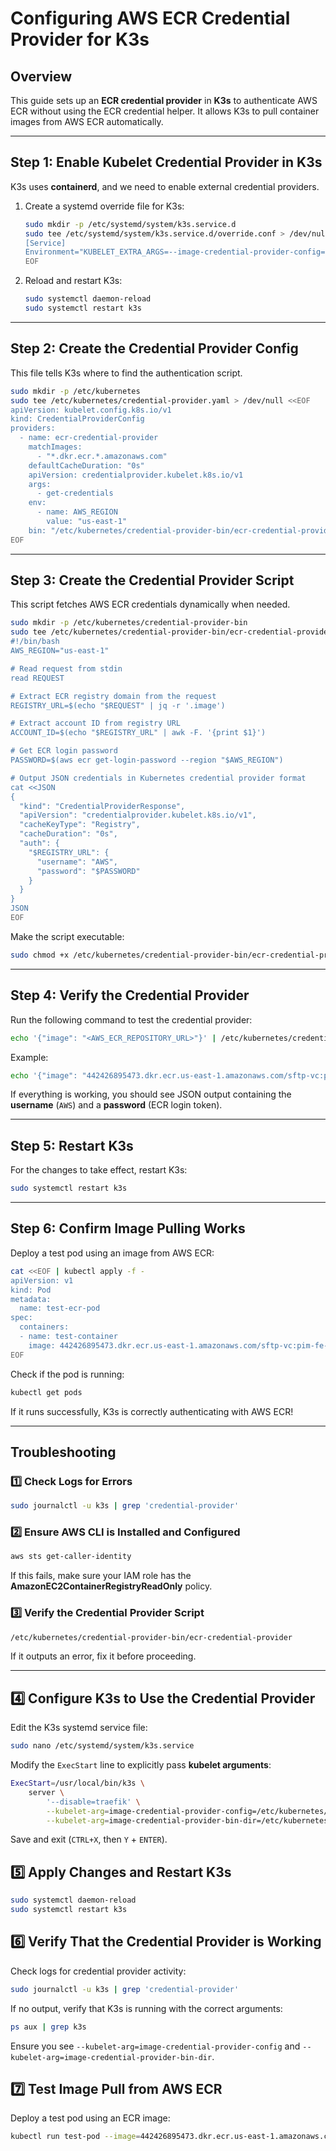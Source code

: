 # Configuring AWS ECR Credential Provider for K3s

## Overview
This guide sets up an **ECR credential provider** in **K3s** to authenticate AWS ECR without using the ECR credential helper. It allows K3s to pull container images from AWS ECR automatically.

---

## **Step 1: Enable Kubelet Credential Provider in K3s**
K3s uses **containerd**, and we need to enable external credential providers.

1. Create a systemd override file for K3s:

   ```sh
   sudo mkdir -p /etc/systemd/system/k3s.service.d
   sudo tee /etc/systemd/system/k3s.service.d/override.conf > /dev/null <<EOF
   [Service]
   Environment="KUBELET_EXTRA_ARGS=--image-credential-provider-config=/etc/kubernetes/credential-provider.yaml --image-credential-provider-bin-dir=/etc/kubernetes/credential-provider-bin"
   EOF
   ```

2. Reload and restart K3s:

   ```sh
   sudo systemctl daemon-reload
   sudo systemctl restart k3s
   ```

---

## **Step 2: Create the Credential Provider Config**
This file tells K3s where to find the authentication script.

```sh
sudo mkdir -p /etc/kubernetes
sudo tee /etc/kubernetes/credential-provider.yaml > /dev/null <<EOF
apiVersion: kubelet.config.k8s.io/v1
kind: CredentialProviderConfig
providers:
  - name: ecr-credential-provider
    matchImages:
      - "*.dkr.ecr.*.amazonaws.com"
    defaultCacheDuration: "0s"
    apiVersion: credentialprovider.kubelet.k8s.io/v1
    args:
      - get-credentials
    env:
      - name: AWS_REGION
        value: "us-east-1"
    bin: "/etc/kubernetes/credential-provider-bin/ecr-credential-provider"
EOF
```

---

## **Step 3: Create the Credential Provider Script**
This script fetches AWS ECR credentials dynamically when needed.

```sh
sudo mkdir -p /etc/kubernetes/credential-provider-bin
sudo tee /etc/kubernetes/credential-provider-bin/ecr-credential-provider > /dev/null <<'EOF'
#!/bin/bash
AWS_REGION="us-east-1"

# Read request from stdin
read REQUEST

# Extract ECR registry domain from the request
REGISTRY_URL=$(echo "$REQUEST" | jq -r '.image')

# Extract account ID from registry URL
ACCOUNT_ID=$(echo "$REGISTRY_URL" | awk -F. '{print $1}')

# Get ECR login password
PASSWORD=$(aws ecr get-login-password --region "$AWS_REGION")

# Output JSON credentials in Kubernetes credential provider format
cat <<JSON
{
  "kind": "CredentialProviderResponse",
  "apiVersion": "credentialprovider.kubelet.k8s.io/v1",
  "cacheKeyType": "Registry",
  "cacheDuration": "0s",
  "auth": {
    "$REGISTRY_URL": {
      "username": "AWS",
      "password": "$PASSWORD"
    }
  }
}
JSON
EOF
```

Make the script executable:

```sh
sudo chmod +x /etc/kubernetes/credential-provider-bin/ecr-credential-provider
```

---

## **Step 4: Verify the Credential Provider**
Run the following command to test the credential provider:

```sh
echo '{"image": "<AWS_ECR_REPOSITORY_URL>"}' | /etc/kubernetes/credential-provider-bin/ecr-credential-provider
```

Example:

```sh
echo '{"image": "442426895473.dkr.ecr.us-east-1.amazonaws.com/sftp-vc:pim-fe-env"}' | /etc/kubernetes/credential-provider-bin/ecr-credential-provider
```

If everything is working, you should see JSON output containing the **username** (`AWS`) and a **password** (ECR login token).

---

## **Step 5: Restart K3s**
For the changes to take effect, restart K3s:

```sh
sudo systemctl restart k3s
```

---

## **Step 6: Confirm Image Pulling Works**
Deploy a test pod using an image from AWS ECR:

```sh
cat <<EOF | kubectl apply -f -
apiVersion: v1
kind: Pod
metadata:
  name: test-ecr-pod
spec:
  containers:
  - name: test-container
    image: 442426895473.dkr.ecr.us-east-1.amazonaws.com/sftp-vc:pim-fe-env
EOF
```

Check if the pod is running:

```sh
kubectl get pods
```

If it runs successfully, K3s is correctly authenticating with AWS ECR!

---

## **Troubleshooting**
### 1️⃣ Check Logs for Errors
```sh
sudo journalctl -u k3s | grep 'credential-provider'
```

### 2️⃣ Ensure AWS CLI is Installed and Configured
```sh
aws sts get-caller-identity
```

If this fails, make sure your IAM role has the **AmazonEC2ContainerRegistryReadOnly** policy.

### 3️⃣ Verify the Credential Provider Script
```sh
/etc/kubernetes/credential-provider-bin/ecr-credential-provider
```
If it outputs an error, fix it before proceeding.

---

## **4️⃣ Configure K3s to Use the Credential Provider**

Edit the K3s systemd service file:

```sh
sudo nano /etc/systemd/system/k3s.service
```

Modify the `ExecStart` line to explicitly pass **kubelet arguments**:

```sh
ExecStart=/usr/local/bin/k3s \
    server \
        '--disable=traefik' \
        --kubelet-arg=image-credential-provider-config=/etc/kubernetes/credential-provider.yaml \
        --kubelet-arg=image-credential-provider-bin-dir=/etc/kubernetes/credential-provider-bin
```

Save and exit (`CTRL+X`, then `Y` + `ENTER`).

## **5️⃣ Apply Changes and Restart K3s**

```sh
sudo systemctl daemon-reload
sudo systemctl restart k3s
```

## **6️⃣ Verify That the Credential Provider is Working**

Check logs for credential provider activity:

```sh
sudo journalctl -u k3s | grep 'credential-provider'
```

If no output, verify that K3s is running with the correct arguments:

```sh
ps aux | grep k3s
```

Ensure you see `--kubelet-arg=image-credential-provider-config` and `--kubelet-arg=image-credential-provider-bin-dir`.

## **7️⃣ Test Image Pull from AWS ECR**

Deploy a test pod using an ECR image:

```sh
kubectl run test-pod --image=442426895473.dkr.ecr.us-east-1.amazonaws.com/sftp-vc:pim-fe-env --restart=Never
```


